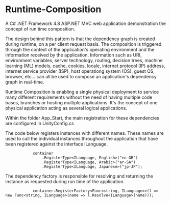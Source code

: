 # Runtime-Composition

A C# .NET Framework 4.8 ASP.NET MVC web application demonstration the concept of run time composition.

The design behind this pattern is that the dependency graph is created during runtime, on a per client request basis. The composition is triggered through the context of the application's operating environment and the information received by the application. Information such as URI, environment variables, server technology, routing, decision trees, machine learning (ML) models, cache, cookies, locale, internet protocol (IP) address, internet service provider (ISP), host operationg system (OS), guest OS, browser, etc... can all be used to compose an application's dependency graph in real-time.

Runtime Composition is enabling a single physical deployment to service many different requirements without the need of having multiple code bases, branches or hosting multiple applications. It's the concept of one physical application acting as several logical applications.

Within the folder App_Start, the main registration for these dependencies are configured in UnityConfig.cs

The code below registers instances with different names. These names are used to call the individual instances throughout the application that have been registered against the interface ILanguage.
```
            container
                .RegisterType<ILanguage, English>("en-GB")
                .RegisterType<ILanguage, Arabic>("ar-SA")
                .RegisterType<ILanguage, Japanese>("jp-JP");
```

The dependency factory is responsible for resolving and returning the instance as requested during run time of the application.
```
            container.RegisterFactory<Func<string, ILanguage>>(l => new Func<string, ILanguage>(name => l.Resolve<ILanguage>(name)));
```

